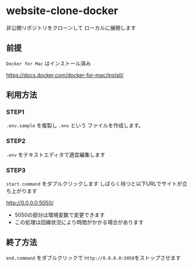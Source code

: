 # website-clone-docker

非公開リポジトリをクローンして
ローカルに展開します

## 前提

`Docker for Mac` はインストール済み

https://docs.docker.com/docker-for-mac/install/

## 利用方法

### STEP1

`.env.sample` を複製し `.env` という
ファイルを作成します。

### STEP2

`.env` をテキストエディタで適宜編集します

### STEP3

`start.command` をダブルクリックします
しばらく待つと以下URLでサイトが立ち上がります

http://0.0.0.0:5050/

* 5050の部分は環境変数で変更できます
* この処理は回線状況により時間がかかる場合があります

## 終了方法

`end.command` をダブルクリックで
`http://0.0.0.0:5050`をストップさせます



